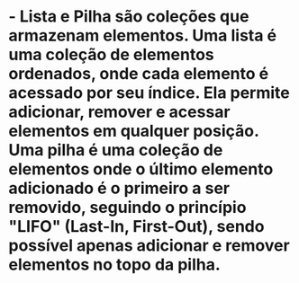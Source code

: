 # - Lista e Pilha são coleções que armazenam elementos. Uma lista é uma coleção de elementos ordenados, onde cada elemento é acessado por seu índice. Ela permite adicionar, remover e acessar elementos em qualquer posição. Uma pilha é uma coleção de elementos onde o último elemento adicionado é o primeiro a ser removido, seguindo o princípio "LIFO" (Last-In, First-Out), sendo possível apenas adicionar e remover elementos no topo da pilha.
